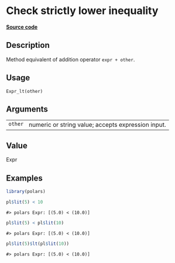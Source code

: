 

# Check strictly lower inequality

[**Source code**](https://github.com/pola-rs/r-polars/tree/main/R/expr__expr.R#L384)

## Description

Method equivalent of addition operator <code>expr + other</code>.

## Usage

<pre><code class='language-R'>Expr_lt(other)
</code></pre>

## Arguments

<table>
<tr>
<td style="white-space: nowrap; font-family: monospace; vertical-align: top">
<code id="Expr_lt_:_other">other</code>
</td>
<td>
numeric or string value; accepts expression input.
</td>
</tr>
</table>

## Value

Expr

## Examples

``` r
library(polars)

pl$lit(5) < 10
```

    #> polars Expr: [(5.0) < (10.0)]

``` r
pl$lit(5) < pl$lit(10)
```

    #> polars Expr: [(5.0) < (10.0)]

``` r
pl$lit(5)$lt(pl$lit(10))
```

    #> polars Expr: [(5.0) < (10.0)]
